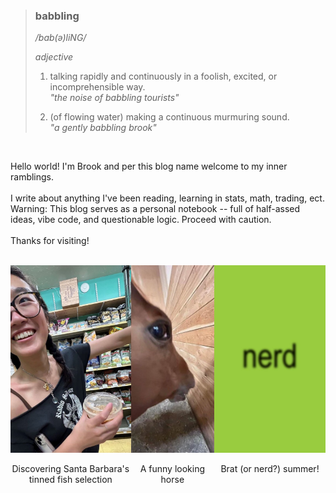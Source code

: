 > ### babbling
> */bab(ə)liNG/*
>
> *adjective*
> 
> 1. talking rapidly and continuously in a foolish, excited, or incomprehensible way.  
>    *"the noise of babbling tourists"*
> 
> 2. (of flowing water) making a continuous murmuring sound.  
>    *"a gently babbling brook"*

<br />

Hello world! I'm Brook and per this blog name welcome to my inner ramblings. <br />
<br />
I write about anything I've been reading, learning in stats, math, trading, ect. <br />
Warning: This blog serves as a personal notebook -- full of half-assed ideas, vibe code, and questionable logic. Proceed with caution. <br /><br />
Thanks for visiting! <br />

<br />

<div style="display: flex; justify-content: space-between;">
  <div style="text-align: center;">
    <img src="https://github.com/brookchuang1111/brookchuang1111.github.io/raw/main/images/tinned_fish11.jpg" style="width: 100%; height: 300px; object-fit: cover; object-position: top;">
    <p>Discovering Santa Barbara's tinned fish selection</p>
  </div>
  <div style="text-align: center;">
    <img src="https://github.com/brookchuang1111/brookchuang1111.github.io/raw/main/images/weird_horse.jpg" style="width: 100%; height: 300px; object-fit: cover;">
    <p>A funny looking horse</p>
  </div>
  <div style="text-align: center;">
    <img src="https://github.com/brookchuang1111/brookchuang1111.github.io/raw/main/images/charliexcx_nerd.jpg" style="width: 100%; height: 300px; object-fit: cover;">
    <p>Brat (or nerd?) summer!</p>
  </div>
</div>
